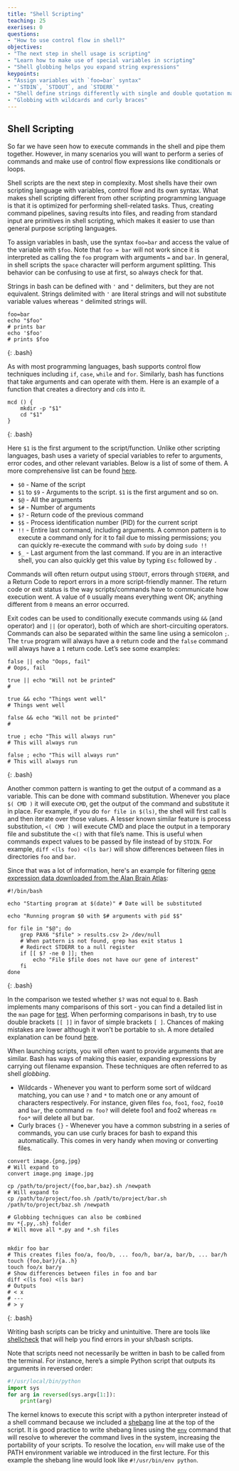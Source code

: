 ```yaml
---
title: "Shell Scripting"
teaching: 25
exerises: 0
questions: 
- "How to use control flow in shell?"
objectives:
- "The next step in shell usage is scripting"
- "Learn how to make use of special variables in scripting" 
- "Shell globbing helps you expand string expressions"
keypoints:
- "Assign variables with `foo=bar` syntax"
- "`STDIN`, `STDOUT`, and `STDERR`"
- "Shell define strings differently with single and double quotation marks"
- "Globbing with wildcards and curly braces"
---
```


## Shell Scripting

So far we have seen how to execute commands in the shell and pipe them together. However, in many scenarios you will want to perform a series of commands and make use of control flow expressions like conditionals or loops.

Shell scripts are the next step in complexity. Most shells have their own scripting language with variables, control flow and its own syntax. What makes shell scripting different from other scripting programming language is that it is optimized for performing shell-related tasks. Thus, creating command pipelines, saving results into files, and reading from standard input are primitives in shell scripting, which makes it easier to use than general purpose scripting languages.

To assign variables in bash, use the syntax `foo=bar` and access the value of the variable with `$foo`. Note that `foo = bar` will not work since it is interpreted as calling the `foo` program with arguments `=` and `bar`. In general, in shell scripts the `space` character will perform argument splitting. This behavior can be confusing to use at first, so always check for that.

Strings in bash can be defined with `'` and `"` delimiters, but they are not equivalent. Strings delimited with `'` are literal strings and will not substitute variable values whereas `"` delimited strings will.

~~~
foo=bar
echo "$foo"
# prints bar
echo '$foo'
# prints $foo
~~~
{: .bash}

As with most programming languages, bash supports control flow techniques including `if`, `case`, `while` and `for`. Similarly, bash has functions that take arguments and can operate with them. Here is an example of a function that creates a directory and `cd`s into it.

~~~
mcd () {
    mkdir -p "$1"
    cd "$1"
}
~~~
{: .bash}

Here `$1` is the first argument to the script/function. Unlike other scripting languages, bash uses a variety of special variables to refer to arguments, error codes, and other relevant variables. Below is a list of some of them. A more comprehensive list can be found [here](https://www.tldp.org/LDP/abs/html/special-chars.html).

 - `$0` - Name of the script
 - `$1` to `$9` - Arguments to the script. `$1` is the first argument and so on.
 - `$@` - All the arguments
 - `$#` - Number of arguments
 - `$?` - Return code of the previous command
 - `$$` - Process identification number (PID) for the current script
 - `!!` - Entire last command, including arguments. A common pattern is to execute a command only for it to fail due to missing permissions; you can quickly re-execute the command with `sudo` by doing `sudo !!`
 - `$_` - Last argument from the last command. If you are in an interactive shell, you can also quickly get this value by typing `Esc` followed by `.`

Commands will often return output using `STDOUT`, errors through `STDERR`, and a Return Code to report errors in a more script-friendly manner. The return code or exit status is the way scripts/commands have to communicate how execution went. A value of `0` usually means everything went OK; anything different from `0` means an error occurred.

Exit codes can be used to conditionally execute commands using `&&` (and operator) and `||` (or operator), both of which are short-circuiting operators. Commands can also be separated within the same line using a semicolon `;`. The `true` program will always have a `0` return code and the `false` command will always have a `1` return code. Let’s see some examples:

~~~
false || echo "Oops, fail"
# Oops, fail

true || echo "Will not be printed"
#

true && echo "Things went well"
# Things went well

false && echo "Will not be printed"
#

true ; echo "This will always run"
# This will always run

false ; echo "This will always run"
# This will always run
~~~
{: .bash}

Another common pattern is wanting to get the output of a command as a variable. This can be done with command substitution. Whenever you place `$( CMD )` it will execute `CMD`, get the output of the command and substitute it in place. For example, if you do `for file in $(ls)`, the shell will first call ls and then iterate over those values. A lesser known similar feature is process substitution, `<( CMD )` will execute CMD and place the output in a temporary file and substitute the `<()` with that file’s name. This is useful when commands expect values to be passed by file instead of by `STDIN`. For example, `diff <(ls foo) <(ls bar)` will show differences between files in directories `foo` and `bar`.

Since that was a lot of information, here's an example for filtering [gene expression data downloaded from the Alan Brain Atlas](https://portal.brain-map.org/atlases-and-data/rnaseq/human-multiple-cortical-areas-smart-seq):

~~~
#!/bin/bash

echo "Starting program at $(date)" # Date will be substituted

echo "Running program $0 with $# arguments with pid $$"

for file in "$@"; do
    grep PAX6 "$file" > results.csv 2> /dev/null
    # When pattern is not found, grep has exit status 1
    # Redirect STDERR to a null register
    if [[ $? -ne 0 ]]; then
        echo "File $file does not have our gene of interest"
    fi
done
~~~
{: .bash}

In the comparison we tested whether `$?` was not equal to `0`. Bash implements many comparisons of this sort - you can find a detailed list in the `man` page for [test](https://www.man7.org/linux/man-pages/man1/test.1.html). When performing comparisons in bash, try to use double brackets `[[ ]]` in favor of simple brackets `[ ]`. Chances of making mistakes are lower although it won’t be portable to `sh`. A more detailed explanation can be found [here](http://mywiki.wooledge.org/BashFAQ/031).

When launching scripts, you will often want to provide arguments that are similar. Bash has ways of making this easier, expanding expressions by carrying out filename expansion. These techniques are often referred to as shell <em>globbing</em>.

 - Wildcards - Whenever you want to perform some sort of wildcard matching, you can use `?` and `*` to match one or any amount of characters respectively. For instance, given files `foo`, `foo1`, `foo2`, `foo10` and `bar`, the command `rm foo?` will delete foo1 and foo2 whereas `rm foo*` will delete all but bar.
 - Curly braces `{}` - Whenever you have a common substring in a series of commands, you can use curly braces for bash to expand this automatically. This comes in very handy when moving or converting files.

~~~
convert image.{png,jpg}
# Will expand to
convert image.png image.jpg

cp /path/to/project/{foo,bar,baz}.sh /newpath
# Will expand to
cp /path/to/project/foo.sh /path/to/project/bar.sh /path/to/project/baz.sh /newpath

# Globbing techniques can also be combined
mv *{.py,.sh} folder
# Will move all *.py and *.sh files


mkdir foo bar
# This creates files foo/a, foo/b, ... foo/h, bar/a, bar/b, ... bar/h
touch {foo,bar}/{a..h}
touch foo/x bar/y
# Show differences between files in foo and bar
diff <(ls foo) <(ls bar)
# Outputs
# < x
# ---
# > y
~~~
{: .bash}

Writing bash scripts can be tricky and unintuitive. There are tools like [shellcheck](https://github.com/koalaman/shellcheck#on-the-web) that will help you find errors in your sh/bash scripts.

Note that scripts need not necessarily be written in bash to be called from the terminal. For instance, here’s a simple Python script that outputs its arguments in reversed order:

```python
#!/usr/local/bin/python
import sys
for arg in reversed(sys.argv[1:]):
    print(arg)
```

The kernel knows to execute this script with a python interpreter instead of a shell command because we included a [shebang](https://en.wikipedia.org/wiki/Shebang_(Unix)) line at the top of the script. It is good practice to write shebang lines using the [`env`](https://www.man7.org/linux/man-pages/man1/env.1.html) command that will resolve to wherever the command lives in the system, increasing the portability of your scripts. To resolve the location, `env` will make use of the PATH environment variable we introduced in the first lecture. For this example the shebang line would look like `#!/usr/bin/env python`.